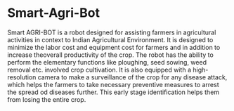 # Smart-Agri-Bot
Smart AGRI-BOT is a robot designed for assisting farmers in agricultural activities in context to Indian Agricultural Environment. It is designed to minimize the labor cost and equipment cost for farmers and in addition to increase theoverall productivity of the crop. The robot has the ability to perform the elementary functions like ploughing, seed sowing, weed removal etc. involved crop cultivation. It is also equipped with a high-resolution camera to make a surveillance of the crop for any disease attack, which helps the farmers to take necessary preventive measures to arrest the spread od diseases further. This early stage identification helps them from losing the entire crop.
